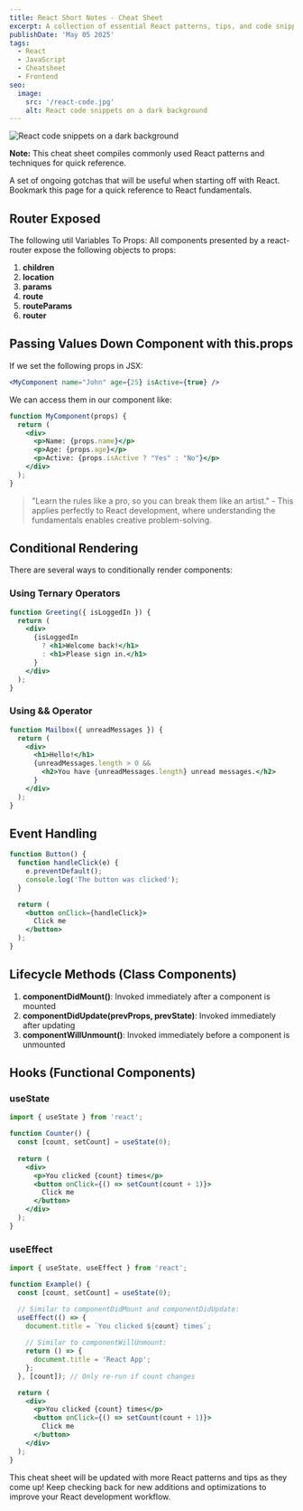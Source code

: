 ```yaml
---
title: React Short Notes - Cheat Sheet
excerpt: A collection of essential React patterns, tips, and code snippets to boost your productivity. This cheat sheet covers everything from component basics to advanced hooks usage.
publishDate: 'May 05 2025'
tags:
  - React
  - JavaScript
  - Cheatsheet
  - Frontend
seo:
  image:
    src: '/react-code.jpg'
    alt: React code snippets on a dark background
---
```


![React code snippets on a dark background](/react-code.jpg)

**Note:** This cheat sheet compiles commonly used React patterns and techniques for quick reference.

A set of ongoing gotchas that will be useful when starting off with React. Bookmark this page for a quick reference to React fundamentals.

## Router Exposed

The following util Variables To Props: All components presented by a react-router expose the following objects to props:

1. **children**
2. **location**
3. **params**
4. **route**
5. **routeParams**
6. **router**

## Passing Values Down Component with this.props

If we set the following props in JSX:

```jsx
<MyComponent name="John" age={25} isActive={true} />
```

We can access them in our component like:

```jsx
function MyComponent(props) {
  return (
    <div>
      <p>Name: {props.name}</p>
      <p>Age: {props.age}</p>
      <p>Active: {props.isActive ? "Yes" : "No"}</p>
    </div>
  );
}
```

> "Learn the rules like a pro, so you can break them like an artist." - This applies perfectly to React development, where understanding the fundamentals enables creative problem-solving.

## Conditional Rendering

There are several ways to conditionally render components:

### Using Ternary Operators

```jsx
function Greeting({ isLoggedIn }) {
  return (
    <div>
      {isLoggedIn 
        ? <h1>Welcome back!</h1> 
        : <h1>Please sign in.</h1>
      }
    </div>
  );
}
```

### Using && Operator

```jsx
function Mailbox({ unreadMessages }) {
  return (
    <div>
      <h1>Hello!</h1>
      {unreadMessages.length > 0 &&
        <h2>You have {unreadMessages.length} unread messages.</h2>
      }
    </div>
  );
}
```

## Event Handling

```jsx
function Button() {
  function handleClick(e) {
    e.preventDefault();
    console.log('The button was clicked');
  }

  return (
    <button onClick={handleClick}>
      Click me
    </button>
  );
}
```

## Lifecycle Methods (Class Components)

1. **componentDidMount()**: Invoked immediately after a component is mounted
2. **componentDidUpdate(prevProps, prevState)**: Invoked immediately after updating
3. **componentWillUnmount()**: Invoked immediately before a component is unmounted

## Hooks (Functional Components)

### useState

```jsx
import { useState } from 'react';

function Counter() {
  const [count, setCount] = useState(0);
  
  return (
    <div>
      <p>You clicked {count} times</p>
      <button onClick={() => setCount(count + 1)}>
        Click me
      </button>
    </div>
  );
}
```

### useEffect

```jsx
import { useState, useEffect } from 'react';

function Example() {
  const [count, setCount] = useState(0);

  // Similar to componentDidMount and componentDidUpdate:
  useEffect(() => {
    document.title = `You clicked ${count} times`;
    
    // Similar to componentWillUnmount:
    return () => {
      document.title = 'React App';
    };
  }, [count]); // Only re-run if count changes

  return (
    <div>
      <p>You clicked {count} times</p>
      <button onClick={() => setCount(count + 1)}>
        Click me
      </button>
    </div>
  );
}
```

This cheat sheet will be updated with more React patterns and tips as they come up! Keep checking back for new additions and optimizations to improve your React development workflow.
